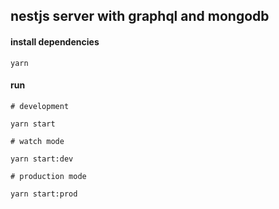 ## nestjs server with graphql and mongodb

#### install dependencies

```
yarn
```

#### run

```
# development

yarn start

# watch mode

yarn start:dev

# production mode

yarn start:prod
```
